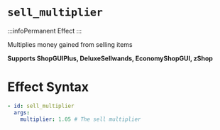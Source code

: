 # `sell_multiplier`
:::infoPermanent Effect
:::

Multiplies money gained from selling items

**Supports ShopGUIPlus, DeluxeSellwands, EconomyShopGUI, zShop**

# Effect Syntax
```yaml
- id: sell_multiplier
  args:
    multiplier: 1.05 # The sell multiplier
```